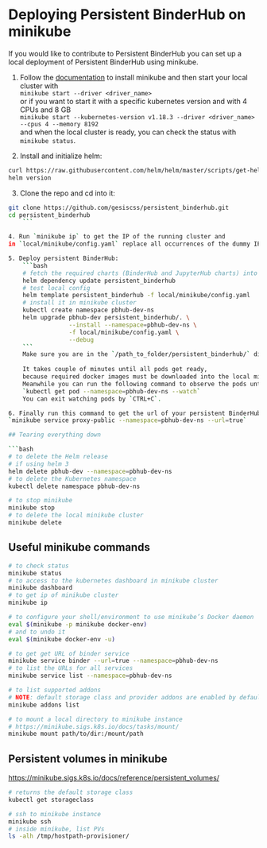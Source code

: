 # Deploying Persistent BinderHub on minikube

If you would like to contribute to Persistent BinderHub you can set up a local
deployment of Persistent BinderHub using minikube.

1. Follow the [documentation](https://kubernetes.io/docs/tasks/tools/install-minikube/) to install minikube
and then start your local cluster with  
`minikube start --driver <driver_name>`  
or if you want to start it with a specific kubernetes version and with 4 CPUs and 8 GB  
`minikube start --kubernetes-version v1.18.3 --driver <driver_name> --cpus 4 --memory 8192`  
and when the local cluster is ready, you can check the status with 
`minikube status`.

2. Install and initialize helm:  
```bash
curl https://raw.githubusercontent.com/helm/helm/master/scripts/get-helm-3 | bash
helm version
```

3. Clone the repo and cd into it:  
```bash
git clone https://github.com/gesiscss/persistent_binderhub.git
cd persistent_binderhub
    ```

4. Run `minikube ip` to get the IP of the running cluster and 
in `local/minikube/config.yaml` replace all occurrences of the dummy IP (`127.0.0.1`) with the IP of the cluster.

5. Deploy persistent BinderHub:  
    ```bash
    # fetch the required charts (BinderHub and JupyterHub charts) into charts folder
    helm dependency update persistent_binderhub
    # test local config
    helm template persistent_binderhub -f local/minikube/config.yaml
    # install it in minikube cluster
    kubectl create namespace pbhub-dev-ns
    helm upgrade pbhub-dev persistent_binderhub/. \
                 --install --namespace=pbhub-dev-ns \
                 -f local/minikube/config.yaml \
                 --debug
    ```
    Make sure you are in the `/path_to_folder/persistent_binderhub/` directory while running these commands.
    
    It takes couple of minutes until all pods get ready, 
    because required docker images must be downloaded into the local minikube cluster. 
    Meanwhile you can run the following command to observe the pods until they have status `Running`:  
    `kubectl get pod --namespace=pbhub-dev-ns --watch`  
    You can exit watching pods by `CTRL+C`.

6. Finally run this command to get the url of your persistent BinderHub instance:  
`minikube service proxy-public --namespace=pbhub-dev-ns --url=true`

## Tearing everything down

```bash
# to delete the Helm release
# if using helm 3
helm delete pbhub-dev --namespace=pbhub-dev-ns
# to delete the Kubernetes namespace
kubectl delete namespace pbhub-dev-ns

# to stop minikube
minikube stop
# to delete the local minikube cluster
minikube delete
```

## Useful minikube commands

```bash
# to check status
minikube status
# to access to the kubernetes dashboard in minikube cluster
minikube dashboard
# to get ip of minikube cluster
minikube ip

# to configure your shell/environment to use minikube’s Docker daemon
eval $(minikube -p minikube docker-env)
# and to undo it
eval $(minikube docker-env -u)

# to get get URL of binder service
minikube service binder --url=true --namespace=pbhub-dev-ns
# to list the URLs for all services
minikube service list --namespace=pbhub-dev-ns

# to list supported addons
# NOTE: default storage class and provider addons are enabled by default
minikube addons list

# to mount a local directory to minikube instance
# https://minikube.sigs.k8s.io/docs/tasks/mount/
minikube mount path/to/dir:/mount/path
```

## Persistent volumes in minikube

https://minikube.sigs.k8s.io/docs/reference/persistent_volumes/

```bash
# returns the default storage class
kubectl get storageclass

# ssh to minikube instance
minikube ssh
# inside minikube, list PVs
ls -alh /tmp/hostpath-provisioner/
```
